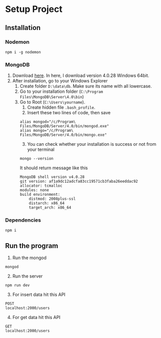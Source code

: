 # Setup Project

## Installation

### Nodemon

```
npm i -g nodemon
```

### MongoDB

1. Download [here](https://www.mongodb.com/try/download/community). In here, I download version 4.0.28 Windows 64bit.
2. After installation, go to your Windows Explorer
   1. Create folder `D:\data\db`. Make sure its name with all lowercase.
   2. Go to your installation folder (`C:\Program Files\MongoDB\Server\4.0\bin`)
   3. Go to Root (`C:\Users\yourname`).
      1. Create hidden file `.bash_profile`.
      2. Insert these two lines of code, then save
      ```
      alias mongod="/c/Program\ Files/MongoDB/Server/4.0/bin/mongod.exe"
      alias mongo="/c/Program\ Files/MongoDB/Server/4.0/bin/mongo.exe"
      ```
      3. You can check whether your installation is success or not from your terminal
      ```
      mongo --version
      ```
      It should return message like this
      ```
      MongoDB shell version v4.0.28
      git version: af1a9dc12adcfa83cc19571cb3faba26eeddac92
      allocator: tcmalloc
      modules: none
      build environment:
          distmod: 2008plus-ssl
          distarch: x86_64
          target_arch: x86_64
      ```

### Dependencies

```
npm i
```

## Run the program

1. Run the mongod

```
mongod
```

2. Run the server

```
npm run dev
```

3. For insert data hit this API

```
POST
localhost:2000/users
```

4. For get data hit this API

```
GET
localhost:2000/users
```
